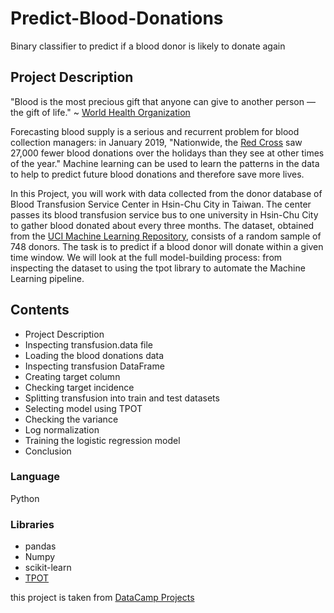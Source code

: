# Predict-Blood-Donations
Binary classifier to predict if a blood donor is likely to donate again

## Project Description
"Blood is the most precious gift that anyone can give to another person — the gift of life." ~ [World Health Organization](http://www.who.int/features/qa/61/en/)

Forecasting blood supply is a serious and recurrent problem for blood collection managers: in January 2019, "Nationwide, the [Red Cross](https://www.kjrh.com/news/local-news/red-cross-in-blood-donation-crisis) saw 27,000 fewer blood donations over the holidays than they see at other times of the year." Machine learning can be used to learn the patterns in the data to help to predict future blood donations and therefore save more lives.

In this Project, you will work with data collected from the donor database of Blood Transfusion Service Center in Hsin-Chu City in Taiwan. The center passes its blood transfusion service bus to one university in Hsin-Chu City to gather blood donated about every three months. The dataset, obtained from the [UCI Machine Learning Repository](https://archive.ics.uci.edu/ml/datasets/Blood+Transfusion+Service+Center), consists of a random sample of 748 donors. 
The task is to predict if a blood donor will donate within a given time window. We will look at the full model-building process: from inspecting the dataset to using the tpot library to automate the Machine Learning pipeline.

## Contents
- Project Description
- Inspecting transfusion.data file
- Loading the blood donations data
- Inspecting transfusion DataFrame
- Creating target column
- Checking target incidence
- Splitting transfusion into train and test datasets
- Selecting model using TPOT
- Checking the variance
- Log normalization
- Training the logistic regression model
- Conclusion


### Language
Python
### Libraries
- pandas
- Numpy
- scikit-learn
- [TPOT](https://github.com/EpistasisLab/tpot)

this project is taken from [DataCamp Projects](https://learn.datacamp.com/projects/646)
